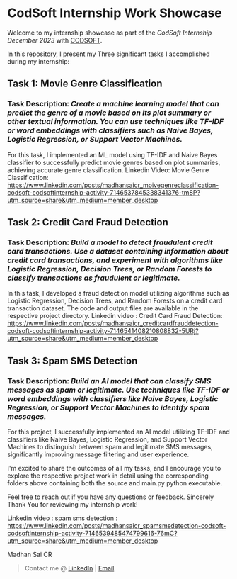 # CodSoft Internship Work Showcase

Welcome to my internship showcase as part of the *CodSoft Internship December 2023* with [CODSOFT](https://www.codsoft.in/). 

In this repository, I present my Three significant tasks I accomplished during my internship:

## Task 1: Movie Genre Classification

### Task Description: *Create a machine learning model that can predict the genre of a movie based on its plot summary or other textual information. You can use techniques like TF-IDF or word embeddings with classifiers such as Naive Bayes, Logistic Regression, or Support Vector Machines.*
For this task, I implemented an ML model using TF-IDF and Naive Bayes classifier to successfully predict movie genres based on plot summaries, achieving accurate genre classification.
Linkedin Video:
Movie Genre Classification:
https://www.linkedin.com/posts/madhansaicr_moivegenreclassification-codsoft-codsoftinternship-activity-7146537845338341376-tm8P?utm_source=share&utm_medium=member_desktop

## Task 2: Credit Card Fraud Detection

### Task Description: *Build a model to detect fraudulent credit card transactions. Use a dataset containing information about credit card transactions, and experiment with algorithms like Logistic Regression, Decision Trees, or Random Forests to classify transactions as fraudulent or legitimate.*
In this task, I developed a fraud detection model utilizing algorithms such as Logistic Regression, Decision Trees, and Random Forests on a credit card transaction dataset. The code and output files are available in the respective project directory.
Linkedin video : 
Credit Card Fraud Detection:
https://www.linkedin.com/posts/madhansaicr_creditcardfrauddetection-codsoft-codsoftinternship-activity-7146541408210808832-5URj?utm_source=share&utm_medium=member_desktop

## Task 3: Spam SMS Detection

### Task Description: *Build an AI model that can classify SMS messages as spam or legitimate. Use techniques like TF-IDF or word embeddings with classifiers like Naive Bayes, Logistic Regression, or Support Vector Machines to identify spam messages.*
For this project, I successfully implemented an AI model utilizing TF-IDF and classifiers like Naive Bayes, Logistic Regression, and Support Vector Machines to distinguish between spam and legitimate SMS messages, significantly improving message filtering and user experience.

I'm excited to share the outcomes of all my tasks, and I encourage you to explore the respective project work in detail using the corresponding folders above containing both the source and main.py python executable.


Feel free to reach out if you have any questions or feedback.
Sincerely Thank You for reviewing my internship work!

Linkedin video :
spam sms detection :
https://www.linkedin.com/posts/madhansaicr_spamsmsdetection-codsoft-codsoftinternship-activity-7146539485474799616-76mC?utm_source=share&utm_medium=member_desktop


Madhan Sai CR
> Contact me @ [LinkedIn](http://www.linkedin.com/in/madhansaicr) |  [Email](mailto:madhansaiofficial@gmail.com)

